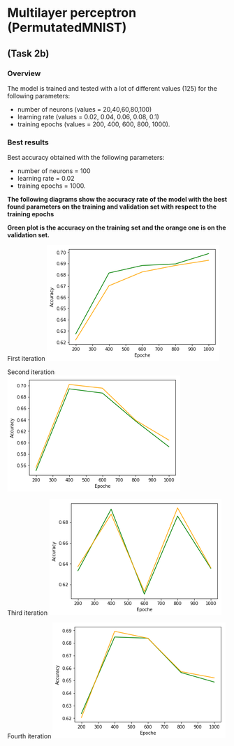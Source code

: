 # Multilayer perceptron (PermutatedMNIST)
## (Task 2b)

### Overview

The model is trained and tested with a lot of different values (125) for the following parameters: 
 - number of neurons (values = 20,40,60,80,100)
 - learning rate (values = 0.02, 0.04, 0.06, 0.08, 0.1)
 - training epochs (values = 200, 400, 600, 800, 1000).

### Best results
Best accuracy obtained with the following parameters: 
 - number of neurons = 100
 - learning rate = 0.02
 - training epochs = 1000.

**The following diagrams show the accuracy rate of the model with the best found parameters on the training and validation set with respect to the training epochs**

**Green plot is the accuracy on the training set and the orange one is on the validation set.**

First iteration
![alt text](https://github.com/algoablo/Pattern-Recognition-2019/blob/master/MLPPermutated/1_Fold.png)

Second iteration
![Alt text](https://github.com/algoablo/Pattern-Recognition-2019/blob/master/MLPPermutated/2_Fold.png)

Third iteration
![Alt text](https://github.com/algoablo/Pattern-Recognition-2019/blob/master/MLPPermutated/3_Fold.png)

Fourth iteration
![Alt text](https://github.com/algoablo/Pattern-Recognition-2019/blob/master/MLPPermutated/4_Fold.png)
